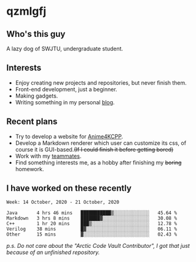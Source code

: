 # qzmlgfj

## Who's this guy

A lazy dog of SWJTU, undergraduate student.

## Interests

* Enjoy creating new projects and repositories, but never finish them.
* Front-end development, just a beginner.
* Making gadgets.
* Writing something in my personal [blog](https://qzmlgfj.ml/blog).

## Recent plans

* Try to develop a website for [Anime4KCPP](https://github.com/TianZerL/Anime4KCPP).
* Develop a Markdown renderer which user can customize its css, of course it is GUI-based.~~(If I could finish  it before getting bored)~~
* Work with my [teammates](https://github.com/SWJTU-Lazy-Dogs).
* Find something interests me, as a hobby after finishing my ~~boring~~ homework.

## I have worked on these recently

<!--START_SECTION:waka-->
```text
Week: 14 October, 2020 - 21 October, 2020

Java       4 hrs 46 mins   ███████████▒░░░░░░░░░░░░░   45.64 % 
Markdown   3 hrs 8 mins    ███████▓░░░░░░░░░░░░░░░░░   30.08 % 
C++        1 hr 20 mins    ███▒░░░░░░░░░░░░░░░░░░░░░   12.78 % 
Verilog    38 mins         █▓░░░░░░░░░░░░░░░░░░░░░░░   06.11 % 
Other      15 mins         ▓░░░░░░░░░░░░░░░░░░░░░░░░   02.43 % 
```
<!--END_SECTION:waka-->

*p.s.  Do not care about the "Arctic Code Vault Contributor", I got that just because of an unfinished repository.*

<!--
**qzmlgfj/qzmlgfj** is a ✨ _special_ ✨ repository because its `README.md` (this file) appears on your GitHub profile.

Here are some ideas to get you started:

- 🔭 I’m currently working on ...
- 🌱 I’m currently learning ...
- 👯 I’m looking to collaborate on ...
- 🤔 I’m looking for help with ...
- 💬 Ask me about ...
- 📫 How to reach me: ...
- 😄 Pronouns: ...
- ⚡ Fun fact: ...
-->
